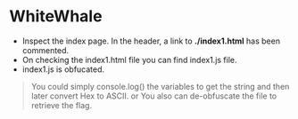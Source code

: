**WhiteWhale**
============


  * Inspect the index page. In the header, a link to **./index1.html** has been commented. 
  * On checking the index1.html file you can find index1.js file.  
  * index1.js is obfucated.



> You could simply console.log() the variables to get the string and then later convert Hex to ASCII. 
> or You also can de-obfuscate the file to retrieve the flag. 

